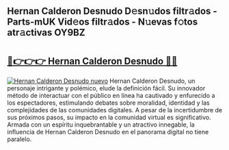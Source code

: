 ## Hernan Calderon Desnudo D𝚎sn𝚞dos filtr𝚊dos - Parts-mUK Vid𝚎os filtr𝚊dos - N𝚞evas f𝚘tos atr𝚊ctivas OY9BZ

# <h2><a href="http://mb71u2e.tromn.icu/?c=Hernan+Calderon+Desnudo">🔗👉👉👉 Hernan Calderon Desnudo 🔗🔗</a></h2>

[![Hernan Calderon Desnudo nuevo](https://i.imgur.com/pEAQMta.gif)](http://mb71u2e.tromn.icu/?c=Hernan+Calderon+Desnudo)
Hernan Calderon Desnudo, un personaje intrigante y polémico, elude la definición fácil. Su innovador método de interactuar con el público en línea ha cautivado y enfurecido a los espectadores, estimulando debates sobre moralidad, identidad y las complejidades de las comunidades digitales. A pesar de la incertidumbre de sus próximos pasos, su impacto en la comunidad virtual es significativo. Armada con un espíritu inquebrantable y un atractivo innegable, la influencia de Hernan Calderon Desnudo en el panorama digital no tiene paralelo.
